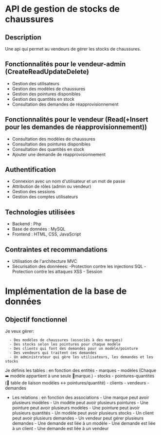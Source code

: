 <!-- Création d'une api pour le projet d'une application de gestion de stocks de chaussures. -->
# API de gestion de stocks de chaussures

## Description
Une api qui permet au vendeurs de gérer les stocks de chaussures.

## Fonctionnalités pour le vendeur-admin (CreateReadUpdateDelete)
- Gestion des utilisateurs
- Gestion des modèles de chaussures
- Gestion des pointures disponibles
- Gestion des quantités en stock
- Consultation des demandes de réapprovisionnement

## Fonctionnalités pour le vendeur (Read(+Insert pour les demandes de réapprovisionnement))
- Consultation des modèles de chaussures
- Consultation des pointures disponibles
- Consultation des quantités en stock
- Ajouter une demande de réapprovisionnement

## Authentification
- Connexion avec un nom d'utilisateur et un mot de passe
- Attribution de rôles (admin ou vendeur)
- Gestion des sessions
- Gestion des comptes utilisateurs

## Technologies utilisées
 - Backend : Php
 - Base de données : MySQL
 - Frontend : HTML, CSS, JavaScript

 ## Contraintes et recommandations
- Utilisation de l'architecture MVC
- Sécurisation des donnéees: 
      -Protection contre les injections SQL
      -Protection contre les attaques XSS
      - Session

# Implémentation de la base de données

## Objectif fonctionnel
Je veux gérer:

      - Des modèles de chaussures (associés à des marques)
      - Des stocks selon les pointures pour chaque modèle
      - Des clients qui font des demandes pour un modèle/pointure
      - Des vendeurs qui traitent ces demandes
      - Un administrateur qui gère les utilisateurs, les demandes et les stocks

Je définis les tables : en fonction des entités
      - marques
      - modèles (Chaque ➡️ modèle appartient à une seule 🔗marque.)
      - stocks
      - pointures-quantités (🔗 table de liaison modèles ↔ pointures/quantité)
      - clients
      - vendeurs
      - demandes

- Les relations : en fonction des associations
      - Une marque peut avoir plusieurs modèles
      - Un modèle peut avoir plusieurs pointures
      - Une pointure peut avoir plusieurs modèles
      - Une pointure peut avoir plusieurs quantités
      - Un modèle peut avoir plusieurs stocks
      - Un client peut avoir plusieurs demandes
      - Un vendeur peut gérer plusieurs demandes
      - Une demande est liée à un modèle
      - Une demande est liée à un client
      - Une demande est liée à un vendeur
